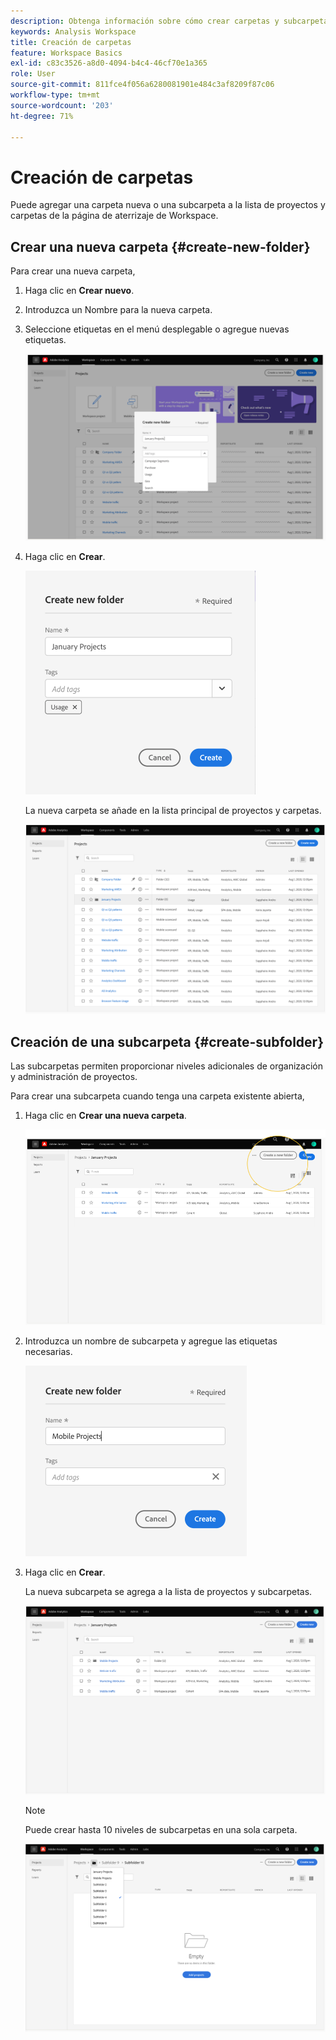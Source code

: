 ```yaml
---
description: Obtenga información sobre cómo crear carpetas y subcarpetas en Workspace
keywords: Analysis Workspace
title: Creación de carpetas
feature: Workspace Basics
exl-id: c83c3526-a8d0-4094-b4c4-46cf70e1a365
role: User
source-git-commit: 811fce4f056a6280081901e484c3af8209f87c06
workflow-type: tm+mt
source-wordcount: '203'
ht-degree: 71%

---
```


# Creación de carpetas

Puede agregar una carpeta nueva o una subcarpeta a la lista de proyectos y carpetas de la página de aterrizaje de Workspace.

## Crear una nueva carpeta {#create-new-folder}

Para crear una nueva carpeta,

1. Haga clic en **Crear nuevo**.

1. Introduzca un Nombre para la nueva carpeta.

1. Seleccione etiquetas en el menú desplegable o agregue nuevas etiquetas.

   ![Ventana Crear nueva carpeta que muestra el nuevo nombre de la carpeta y la lista de etiquetas disponibles.](/help/analysis-workspace/build-workspace-project/assets/select-tags.png)

1. Haga clic en **Crear**.

   ![Haga clic en Crear.](/help/analysis-workspace/build-workspace-project/assets/create.png)

   La nueva carpeta se añade en la lista principal de proyectos y carpetas.

   ![La página de aterrizaje Proyectos muestra la lista actualizada de proyectos y carpetas.](/help/analysis-workspace/build-workspace-project/assets/create-new-listed.png)

## Creación de una subcarpeta {#create-subfolder}

Las subcarpetas permiten proporcionar niveles adicionales de organización y administración de proyectos.

Para crear una subcarpeta cuando tenga una carpeta existente abierta,

1. Haga clic en **Crear una nueva carpeta**.

   ![Haga clic en Crear una carpeta nueva.](/help/analysis-workspace/build-workspace-project/assets/create-subfolder2.png)

1. Introduzca un nombre de subcarpeta y agregue las etiquetas necesarias.

   ![La ventana Crear nueva carpeta con el nuevo campo Nombre y Etiquetas.](/help/analysis-workspace/build-workspace-project/assets/create-subfolder-name.png)

1. Haga clic en **Crear**.

   La nueva subcarpeta se agrega a la lista de proyectos y subcarpetas.

   ![Haga clic en Crear.](/help/analysis-workspace/build-workspace-project/assets/create-subfolder-added.png)

   >[!NOTE]
   >
   >Puede crear hasta 10 niveles de subcarpetas en una sola carpeta.

   ![La lista desplegable de carpetas muestra todas las subcarpetas de la carpeta.](/help/analysis-workspace/build-workspace-project/assets/create-subfolder-limit.png)
